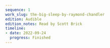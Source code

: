 ```yaml
---
sequence: 1
work_slug: the-big-sleep-by-raymond-chandler
edition: Audible
edition_notes: Read by Scott Brick
timeline:
- date: 2022-09-24
  progress: Finished
---
```


